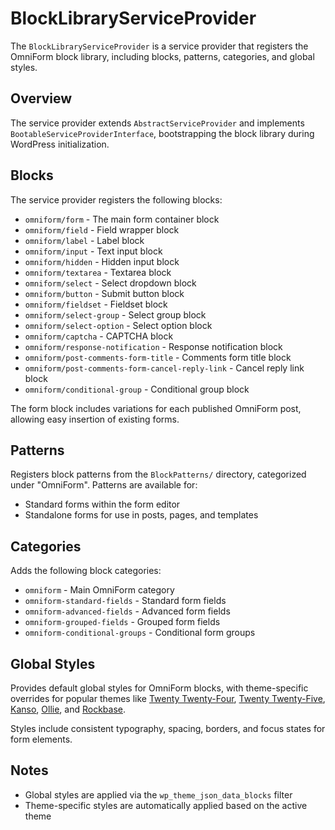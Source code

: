 # BlockLibraryServiceProvider

The `BlockLibraryServiceProvider` is a service provider that registers the OmniForm block library, including blocks, patterns, categories, and global styles.

## Overview

The service provider extends `AbstractServiceProvider` and implements `BootableServiceProviderInterface`, bootstrapping the block library during WordPress initialization.

## Blocks

The service provider registers the following blocks:

- `omniform/form` - The main form container block
- `omniform/field` - Field wrapper block
- `omniform/label` - Label block
- `omniform/input` - Text input block
- `omniform/hidden` - Hidden input block
- `omniform/textarea` - Textarea block
- `omniform/select` - Select dropdown block
- `omniform/button` - Submit button block
- `omniform/fieldset` - Fieldset block
- `omniform/select-group` - Select group block
- `omniform/select-option` - Select option block
- `omniform/captcha` - CAPTCHA block
- `omniform/response-notification` - Response notification block
- `omniform/post-comments-form-title` - Comments form title block
- `omniform/post-comments-form-cancel-reply-link` - Cancel reply link block
- `omniform/conditional-group` - Conditional group block

The form block includes variations for each published OmniForm post, allowing easy insertion of existing forms.

## Patterns

Registers block patterns from the `BlockPatterns/` directory, categorized under "OmniForm". Patterns are available for:

- Standard forms within the form editor
- Standalone forms for use in posts, pages, and templates

## Categories

Adds the following block categories:

- `omniform` - Main OmniForm category
- `omniform-standard-fields` - Standard form fields
- `omniform-advanced-fields` - Advanced form fields
- `omniform-grouped-fields` - Grouped form fields
- `omniform-conditional-groups` - Conditional form groups

## Global Styles

Provides default global styles for OmniForm blocks, with theme-specific overrides for popular themes like [Twenty Twenty-Four](https://wordpress.org/themes/twentytwentyfour/), [Twenty Twenty-Five](https://wordpress.org/themes/twentytwentyfive/), [Kanso](https://wordpress.org/themes/kanso/), [Ollie](https://wordpress.org/themes/ollie/), and [Rockbase](https://rockbase.co/).

Styles include consistent typography, spacing, borders, and focus states for form elements.

## Notes

- Global styles are applied via the `wp_theme_json_data_blocks` filter
- Theme-specific styles are automatically applied based on the active theme

